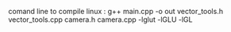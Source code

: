 comand line to compile linux : 
g++  main.cpp -o out vector_tools.h vector_tools.cpp camera.h camera.cpp -lglut -lGLU -lGL
